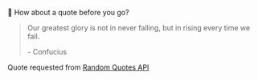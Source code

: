 📣 How about a quote before you go?

> Our greatest glory is not in never falling, but in rising every time we fall.
>
> <p>- Confucius</p>

Quote requested from [Random Quotes API](https://github.com/lukePeavey/quotable)
